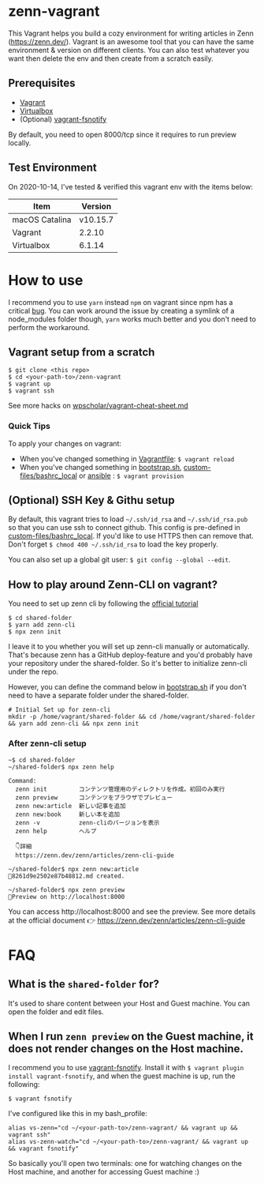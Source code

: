 # zenn-vagrant

This Vagrant helps you build a cozy environment for writing articles in Zenn (https://zenn.dev/). Vagrant is an awesome tool that you can have the same environment & version on different clients. You can also test whatever you want then delete the env and then create from a scratch easily.

## Prerequisites

* [Vagrant](https://www.vagrantup.com/)
* [Virtualbox](https://www.virtualbox.org/)
* (Optional) [vagrant-fsnotify](https://github.com/adrienkohlbecker/vagrant-fsnotify)

By default, you need to open 8000/tcp since it requires to run preview locally.

## Test Environment

On 2020-10-14, I've tested & verified this vagrant env with the items below:

|Item           |Version|
|---------------|-------|
|macOS Catalina |v10.15.7|
|Vagrant        |2.2.10|
|Virtualbox     |6.1.14|

# How to use

I recommend you to use `yarn` instead `npm` on vagrant since npm has a critical [bug](https://github.com/npm/npm/issues/7308#issuecomment-209463993). You can work around the issue by creating a symlink of a node_modules folder though, `yarn` works much better and you don't need to perform the workaround. 

## Vagrant setup from a scratch

```
$ git clone <this repo>
$ cd <your-path-to>/zenn-vagrant
$ vagrant up
$ vagrant ssh
```

See more hacks on [wpscholar/vagrant-cheat-sheet.md](https://gist.github.com/wpscholar/a49594e2e2b918f4d0c4)

### Quick Tips
To apply your changes on vagrant:
* When you've changed something in [Vagrantfile](./Vagrantfile): `$ vagrant reload`
* When you've changed something in [bootstrap.sh](./bootstrap.sh), [custom-files/bashrc_local](./custom-files/bashrc_local) or [ansible](./ansible) : `$ vagrant provision`

## (Optional) SSH Key & Githu setup

By default, this vagrant tries to load `~/.ssh/id_rsa` and `~/.ssh/id_rsa.pub` so that you can use ssh to connect github. This config is pre-defined in [custom-files/bashrc_local](./custom-files/bashrc_local). If you'd like to use HTTPS then can remove that. Don't forget `$ chmod 400 ~/.ssh/id_rsa` to load the key properly.

You can also set up a global git user: `$ git config --global --edit`.

## How to play around Zenn-CLI on vagrant?

You need to set up zenn cli by following the [official tutorial](https://zenn.dev/zenn/articles/install-zenn-cli)

```
$ cd shared-folder
$ yarn add zenn-cli
$ npx zenn init
```

I leave it to you whether you will set up zenn-cli manually or automatically. That's because zenn has a GitHub deploy-feature and you'd probably have your repository under the shared-folder. So it's better to initialize zenn-cli under the repo.

However, you can define the command below in [bootstrap.sh](./bootstrap.sh) if you don't need to have a separate folder under the shared-folder.

```
# Initial Set up for zenn-cli
mkdir -p /home/vagrant/shared-folder && cd /home/vagrant/shared-folder && yarn add zenn-cli && npx zenn init
```

### After zenn-cli setup

```
~$ cd shared-folder
~/shared-folder$ npx zenn help

Command:
  zenn init         コンテンツ管理用のディレクトリを作成。初回のみ実行
  zenn preview      コンテンツをブラウザでプレビュー
  zenn new:article  新しい記事を追加
  zenn new:book     新しい本を追加
  zenn -v           zenn-cliのバージョンを表示
  zenn help         ヘルプ

  👇詳細
  https://zenn.dev/zenn/articles/zenn-cli-guide

~/shared-folder$ npx zenn new:article
📄8261d9e2502e87b48812.md created.

~/shared-folder$ npx zenn preview
👀Preview on http://localhost:8000
```

You can access http://localhost:8000 and see the preview. See more details at the official document 👉 https://zenn.dev/zenn/articles/zenn-cli-guide

# FAQ
## What is the `shared-folder` for?

It's used to share content between your Host and Guest machine. You can open the folder and edit files.

## When I run `zenn preview` on the Guest machine, it does not render changes on the Host machine.

I recommend you to use [vagrant-fsnotify](https://github.com/adrienkohlbecker/vagrant-fsnotify). Install it with `$ vagrant plugin install vagrant-fsnotify`, and when the guest machine is up, run the following:
```
$ vagrant fsnotify
```

I've configured like this in my bash_profile:
```
alias vs-zenn="cd ~/<your-path-to>/zenn-vagrant/ && vagrant up && vagrant ssh"
alias vs-zenn-watch="cd ~/<your-path-to>/zenn-vagrant/ && vagrant up && vagrant fsnotify"
```

So basically you'll open two terminals: one for watching changes on the Host machine, and another for accessing Guest machine :)